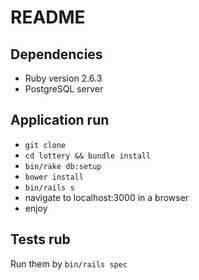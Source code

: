 # README

## Dependencies

* Ruby version 2.6.3
* PostgreSQL server

## Application run

* `git clone`
* `cd lottery && bundle install`
* `bin/rake db:setup`
* `bower install`
* `bin/rails s`
* navigate to localhost:3000 in a browser
* enjoy

## Tests rub

Run them by `bin/rails spec`